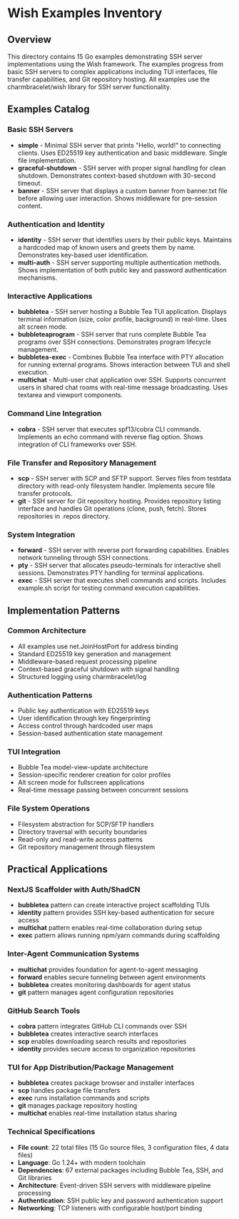 # Wish Examples Inventory

## Overview
This directory contains 15 Go examples demonstrating SSH server implementations using the Wish framework. The examples progress from basic SSH servers to complex applications including TUI interfaces, file transfer capabilities, and Git repository hosting. All examples use the charmbracelet/wish library for SSH server functionality.

## Examples Catalog

### Basic SSH Servers
- **simple** - Minimal SSH server that prints "Hello, world!" to connecting clients. Uses ED25519 key authentication and basic middleware. Single file implementation.
- **graceful-shutdown** - SSH server with proper signal handling for clean shutdown. Demonstrates context-based shutdown with 30-second timeout.
- **banner** - SSH server that displays a custom banner from banner.txt file before allowing user interaction. Shows middleware for pre-session content.

### Authentication and Identity
- **identity** - SSH server that identifies users by their public keys. Maintains a hardcoded map of known users and greets them by name. Demonstrates key-based user identification.
- **multi-auth** - SSH server supporting multiple authentication methods. Shows implementation of both public key and password authentication mechanisms.

### Interactive Applications
- **bubbletea** - SSH server hosting a Bubble Tea TUI application. Displays terminal information (size, color profile, background) in real-time. Uses alt screen mode.
- **bubbleteaprogram** - SSH server that runs complete Bubble Tea programs over SSH connections. Demonstrates program lifecycle management.
- **bubbletea-exec** - Combines Bubble Tea interface with PTY allocation for running external programs. Shows interaction between TUI and shell execution.
- **multichat** - Multi-user chat application over SSH. Supports concurrent users in shared chat rooms with real-time message broadcasting. Uses textarea and viewport components.

### Command Line Integration
- **cobra** - SSH server that executes spf13/cobra CLI commands. Implements an echo command with reverse flag option. Shows integration of CLI frameworks over SSH.

### File Transfer and Repository Management
- **scp** - SSH server with SCP and SFTP support. Serves files from testdata directory with read-only filesystem handler. Implements secure file transfer protocols.
- **git** - SSH server for Git repository hosting. Provides repository listing interface and handles Git operations (clone, push, fetch). Stores repositories in .repos directory.

### System Integration
- **forward** - SSH server with reverse port forwarding capabilities. Enables network tunneling through SSH connections.
- **pty** - SSH server that allocates pseudo-terminals for interactive shell sessions. Demonstrates PTY handling for terminal applications.
- **exec** - SSH server that executes shell commands and scripts. Includes example.sh script for testing command execution capabilities.

## Implementation Patterns

### Common Architecture
- All examples use net.JoinHostPort for address binding
- Standard ED25519 key generation and management
- Middleware-based request processing pipeline
- Context-based graceful shutdown with signal handling
- Structured logging using charmbracelet/log

### Authentication Patterns
- Public key authentication with ED25519 keys
- User identification through key fingerprinting
- Access control through hardcoded user maps
- Session-based authentication state management

### TUI Integration
- Bubble Tea model-view-update architecture
- Session-specific renderer creation for color profiles
- Alt screen mode for fullscreen applications
- Real-time message passing between concurrent sessions

### File System Operations
- Filesystem abstraction for SCP/SFTP handlers
- Directory traversal with security boundaries
- Read-only and read-write access patterns
- Git repository management through filesystem

## Practical Applications

### NextJS Scaffolder with Auth/ShadCN
- **bubbletea** pattern can create interactive project scaffolding TUIs
- **identity** pattern provides SSH key-based authentication for secure access
- **multichat** pattern enables real-time collaboration during setup
- **exec** pattern allows running npm/yarn commands during scaffolding

### Inter-Agent Communication Systems
- **multichat** provides foundation for agent-to-agent messaging
- **forward** enables secure tunneling between agent environments
- **bubbletea** creates monitoring dashboards for agent status
- **git** pattern manages agent configuration repositories

### GitHub Search Tools
- **cobra** pattern integrates GitHub CLI commands over SSH
- **bubbletea** creates interactive search interfaces
- **scp** enables downloading search results and repositories
- **identity** provides secure access to organization repositories

### TUI for App Distribution/Package Management
- **bubbletea** creates package browser and installer interfaces
- **scp** handles package file transfers
- **exec** runs installation commands and scripts
- **git** manages package repository hosting
- **multichat** enables real-time installation status sharing

### Technical Specifications
- **File count**: 22 total files (15 Go source files, 3 configuration files, 4 data files)
- **Language**: Go 1.24+ with modern toolchain
- **Dependencies**: 67 external packages including Bubble Tea, SSH, and Git libraries
- **Architecture**: Event-driven SSH servers with middleware pipeline processing
- **Authentication**: SSH public key and password authentication support
- **Networking**: TCP listeners with configurable host/port binding